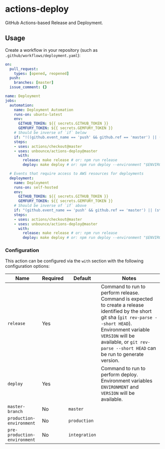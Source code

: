 # actions-deploy

GitHub Actions-based Release and Deployment.

## Usage

Create a workflow in your repository (such as `.github/workflows/deployment.yaml`):

```yaml
on:
  pull_request:
    types: [opened, reopened]
  push:
    branches: [master]
  issue_comment: {}

name: Deployment
jobs:
  automation:
    name: Deployment Automation
    runs-on: ubuntu-latest
    env:
      GITHUB_TOKEN: ${{ secrets.GITHUB_TOKEN }}
      GEMFURY_TOKEN: ${{ secrets.GEMFURY_TOKEN }}
    # Should be inverse of `if` below
    if: "!((github.event_name == 'push' && github.ref == 'master') || (startsWith(github.event_name, 'issue_comment') && contains(github.event.comment, '/qa')))"
    steps:
    - uses: actions/checkout@master
    - uses: unbounce/actions-deploy@master
      with:
        release: make release # or: npm run release
        deploy: make deploy # or: npm run deploy --environment "$ENVIRONMENT" --version "$VERSION"

  # Events that require access to AWS resources for deployments
  deployment:
    name: Deployment
    runs-on: self-hosted
    env:
      GITHUB_TOKEN: ${{ secrets.GITHUB_TOKEN }}
      GEMFURY_TOKEN: ${{ secrets.GEMFURY_TOKEN }}
    # Should be inverse of `if` above
    if: "(github.event_name == 'push' && github.ref == 'master') || (startsWith(github.event_name, 'issue_comment') && contains(github.event.comment, '/qa'))"
    steps:
    - uses: actions/checkout@master
    - uses: unbounce/actions-deploy@master
      with:
        release: make release # or: npm run release
        deploy: make deploy # or: npm run deploy --environment "$ENVIRONMENT" --version "$VERSION"
```

### Configuration

This action can be configured via the `with` section with the following configuration options:

|Name|Required|Default|Notes|
|----|--------|-------|-----|
|`release`|Yes||Command to run to perform release. Command is expected to create a release identified by the short git sha (`git rev-parse --short HEAD`). Environment variable `VERSION` will be available, or `git rev-parse --short HEAD` can be run to generate version.|
|`deploy`|Yes||Command to run to perform deploy. Environment variables `ENVIRONMENT` and `VERSION` will be available.|
|`master-branch`|No|`master`||
|`production-environment`|No|`production`||
|`pre-production-environment`|No|`integration`||

